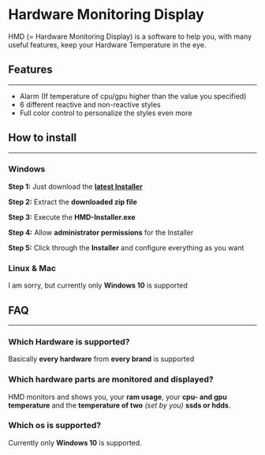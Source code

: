 # Hardware Monitoring Display

HMD (= Hardware Monitoring Display) is a software to help you, with many useful features, keep your Hardware Temperature in the eye.

## Features

------

- Alarm (If temperature of cpu/gpu higher than the value you specified)
- 6 different reactive and non-reactive styles
- Full color control to personalize the styles even more

## How to install

------

### Windows
**Step 1:** Just download the **[latest Installer](https://github.com/verityyt/hmd-installer/releases/)**

**Step 2:** Extract the **downloaded zip file**

**Step 3:** Execute the **HMD-Installer.exe**

**Step 4:** Allow **administrator permissions** for the Installer

**Step 5:** Click through the **Installer** and configure everything as you want

### Linux & Mac
I am sorry, but currently only **Windows 10** is supported

## FAQ

------
### Which Hardware is supported?
Basically **every hardware** from **every brand** is supported

### Which hardware parts are monitored and displayed?
HMD monitors and shows you, your **ram usage**, your **cpu- and gpu temperature** and the **temperature of two** *(set by you)* **ssds or hdds**.

### Which os is supported?
Currently only **Windows 10** is supported.

